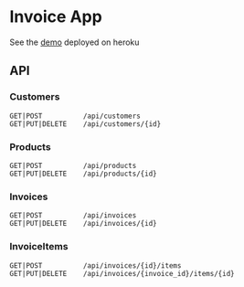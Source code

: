 # Invoice App

See the [demo](https://dkublitskiy-invoiceapp.herokuapp.com/) deployed on heroku

## API

### Customers
```
GET|POST          /api/customers
GET|PUT|DELETE    /api/customers/{id}
```

### Products
```
GET|POST          /api/products
GET|PUT|DELETE    /api/products/{id}
```
### Invoices
```
GET|POST          /api/invoices
GET|PUT|DELETE    /api/invoices/{id}
```

### InvoiceItems
```
GET|POST          /api/invoices/{id}/items
GET|PUT|DELETE    /api/invoices/{invoice_id}/items/{id}
```
